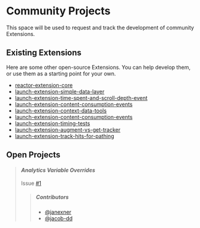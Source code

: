# Community Projects
This space will be used to request and track the development of community Extensions.

## Existing Extensions ##

Here are some other open-source Extensions. You can help develop them, or use them as a starting point for your own.

* [reactor-extension-core]
* [launch-extension-simple-data-layer]
* [launch-extension-time-spent-and-scroll-depth-event]
* [launch-extension-content-consumption-events]
* [launch-extension-context-data-tools]
* [launch-extension-content-consumption-events]
* [launch-extension-timing-tests]
* [launch-extension-augment-vs-get-tracker]
* [launch-extension-track-hits-for-pathing]


## Open Projects ##

  >#### _Analytics Variable Overrides_ ####
  >Issue [#1]
  >>##### Contributors #####
  >>* [@janexner]
  >>* [@jacob-dd]

<!-- Add references to contributors -->
[@jacob-dd]:https://github.com/jacob-dd
[@janexner]:https://github.com/janexner
<!-- Add issue link references here -->
[#1]:https://github.com/jacob-dd/Launch-Extension-Community/issues/1
<!-- External repo list -->
[reactor-extension-core]:https://github.com/janexner/reactor-extension-core
[launch-extension-time-spent-and-scroll-depth-event]:https://github.com/janexner/launch-extension-time-spent-and-scroll-depth-event
[launch-extension-content-consumption-events]:https://github.com/janexner/launch-extension-content-consumption-events
[launch-extension-context-data-tools]:https://github.com/janexner/launch-extension-context-data-tools
[launch-extension-content-consumption-events]:https://github.com/janexner/launch-extension-content-consumption-events
[launch-extension-simple-data-layer]:https://github.com/janexner/launch-extension-simple-data-layer
[launch-extension-timing-tests]:https://github.com/janexner/launch-extension-timing-tests
[launch-extension-augment-vs-get-tracker]:https://github.com/janexner/launch-extension-augment-vs-get-tracker
[launch-extension-track-hits-for-pathing]:https://github.com/janexner/launch-extension-track-hits-for-pathing
